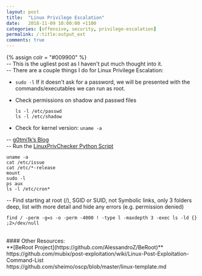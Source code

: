 ```yaml
---
layout: post
title:  "Linux Privilege Escalation"
date:   2018-11-09 10:00:00 +1100
categories: [offensive, security, privilege-escalation]
permalink: /:title:output_ext
comments: true
---
```

{% assign colr = "#009900" %}
<br>
\-- This is the ugliest post as I haven't put much thought into it.<br>
\-- There are a couple things I do for Linux Privilege Escalation:
* ```sudo -l``` If it doesn't ask for a password, we will be presented with the commands/executables we can run as root.
* Check permissions on shadow and passwd files

    ```ls -l /etc/passwd```<br>
    ```ls -l /etc/shadow```

* Check for kernel version: ```uname -a```

\-- [g0tmi1k’s Blog](http://blog.g0tmi1k.com/2011/08/basic-linux-privilege-escalation/)<br>
\-- Run the [LinuxPrivChecker Python Script](http://www.securitysift.com/download/linuxprivchecker.py)

    uname -a
    cat /etc/issue
    cat /etc/*-release
    mount
    sudo -l
    ps aux
    ls -l /etc/cron*

\-- Find starting at root (/), SGID or SUID, not Symbolic links, only 3 folders deep, list with more detail and hide any errors (e.g. permission denied)

    find / -perm -g=s -o -perm -4000 ! -type l -maxdepth 3 -exec ls -ld {} ;2>/dev/null

<br>
#### <span style="color:{{ colr }}">Other Resources:</span>
<br>
**[BeRoot Project](https://github.com/AlessandroZ/BeRoot)**
<br>
https://github.com/mubix/post-exploitation/wiki/Linux-Post-Exploitation-Command-List<br>
https://github.com/sheimo/oscp/blob/master/linux-template.md
